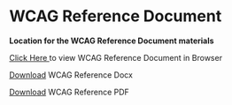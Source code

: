 # WCAG Reference Document
<b>Location for the WCAG Reference Document materials</b>

<a href="https://suffolklitlab.org/WCAG-educate/wcag-rd.html"> Click Here </a> to view WCAG Reference Document in Browser

<a href= "https://suffolklitlab.org/WCAG-educate/wcag-rd.docx"> Download</a> WCAG Reference Docx

<a href= "https://suffolklitlab.org/WCAG-educate/wcag-rd.pdf"> Download</a> WCAG Reference PDF
